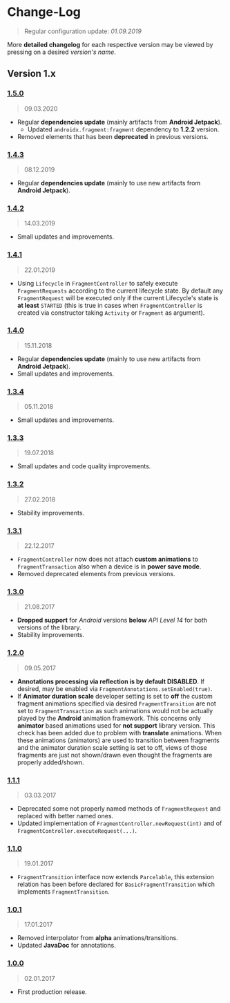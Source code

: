 Change-Log
===============
> Regular configuration update: _01.09.2019_

More **detailed changelog** for each respective version may be viewed by pressing on a desired _version's name_.

## Version 1.x ##

### [1.5.0](https://bitbucket.org/android-universum/fragments/wiki/version/1.x) ###
> 09.03.2020

- Regular **dependencies update** (mainly artifacts from **Android Jetpack**).
     - Updated `androidx.fragment:fragment` dependency to **1.2.2** version.
- Removed elements that has been **deprecated** in previous versions.

### [1.4.3](https://bitbucket.org/android-universum/fragments/wiki/version/1.x) ###
> 08.12.2019

- Regular **dependencies update** (mainly to use new artifacts from **Android Jetpack**).

### [1.4.2](https://bitbucket.org/android-universum/fragments/wiki/version/1.x) ###
> 14.03.2019

- Small updates and improvements.

### [1.4.1](https://bitbucket.org/android-universum/fragments/wiki/version/1.x) ###
> 22.01.2019

- Using `Lifecycle` in `FragmentController` to safely execute `FragmentRequests` according to the
  current lifecycle state. By default any `FragmentRequest` will be executed only if the current
  Lifecycle's state is **at least** `STARTED` (this is true in cases when `FragmentController` is
  created via constructor taking `Activity` or `Fragment` as argument).

### [1.4.0](https://bitbucket.org/android-universum/fragments/wiki/version/1.x) ###
> 15.11.2018

- Regular **dependencies update** (mainly to use new artifacts from **Android Jetpack**).
- Small updates and improvements.

### [1.3.4](https://bitbucket.org/android-universum/fragments/wiki/version/1.x) ###
> 05.11.2018

- Small updates and improvements.

### [1.3.3](https://bitbucket.org/android-universum/fragments/wiki/version/1.x) ###
> 19.07.2018

- Small updates and code quality improvements.

### [1.3.2](https://bitbucket.org/android-universum/fragments/wiki/version/1.x) ###
> 27.02.2018

- Stability improvements.

### [1.3.1](https://bitbucket.org/android-universum/fragments/wiki/version/1.x) ###
> 22.12.2017

- `FragmentController` now does not attach **custom animations** to `FragmentTransaction` also when
  a device is in **power save mode**.
- Removed deprecated elements from previous versions.

### [1.3.0](https://bitbucket.org/android-universum/fragments/wiki/version/1.x) ###
> 21.08.2017

- **Dropped support** for _Android_ versions **below** _API Level 14_ for both versions of the library.
- Stability improvements.

### [1.2.0](https://bitbucket.org/android-universum/fragments/wiki/version/1.x) ###
> 09.05.2017

- **Annotations processing via reflection is by default DISABLED**. If desired, may be enabled via
  `FragmentAnnotations.setEnabled(true)`.
- If **Animator duration scale** developer setting is set to **off** the custom fragment animations
  specified via desired `FragmentTransition` are not set to `FragmentTransaction` as such animations
  would not be actually played by the **Android** animation framework. This concerns only **animator**
  based animations used for **not support** library version. This check has been added due to problem
  with **translate** animations. When these animations (animators) are used to transition between
  fragments and the animator duration scale setting is set to off, views of those fragments are just
  not shown/drawn even thought the fragments are properly added/shown.

### [1.1.1](https://bitbucket.org/android-universum/fragments/wiki/version/1.x) ###
> 03.03.2017

- Deprecated some not properly named methods of `FragmentRequest` and replaced with better named ones.
- Updated implementation of `FragmentController.newRequest(int)` and of `FragmentController.executeRequest(...)`.

### [1.1.0](https://bitbucket.org/android-universum/fragments/wiki/version/1.x) ###
> 19.01.2017

- `FragmentTransition` interface now extends `Parcelable`, this extension relation has been before
  declared for `BasicFragmentTransition` which implements `FragmentTransition`.

### [1.0.1](https://bitbucket.org/android-universum/fragments/wiki/version/1.x) ###
> 17.01.2017

- Removed interpolator from **alpha** animations/transitions.
- Updated **JavaDoc** for annotations.

### [1.0.0](https://bitbucket.org/android-universum/fragments/wiki/version/1.x) ###
> 02.01.2017

- First production release.
